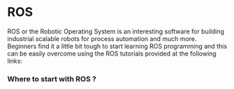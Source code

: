 # ROS
ROS or the Robotic Operating System is an interesting software for building industrial scalable robots for process automation and much more. Beginners find it a little bit tough to start learning ROS programming and this can be easily overcome using the ROS tutorials provided at the following links:
<br>
### Where to start with ROS ?
